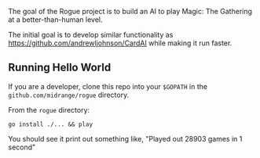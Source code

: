The goal of the Rogue project is to build an AI to play Magic: The Gathering at a better-than-human level.

The initial goal is to develop similar functionality as https://github.com/andrewljohnson/CardAI while making it run faster.

## Running Hello World

If you are a developer, clone this repo into your `$GOPATH` in the `github.com/midrange/rogue` directory.

From the `rogue` directory:

```
go install ./... && play
```

You should see it print out something like, "Played out 28903 games in 1 second"